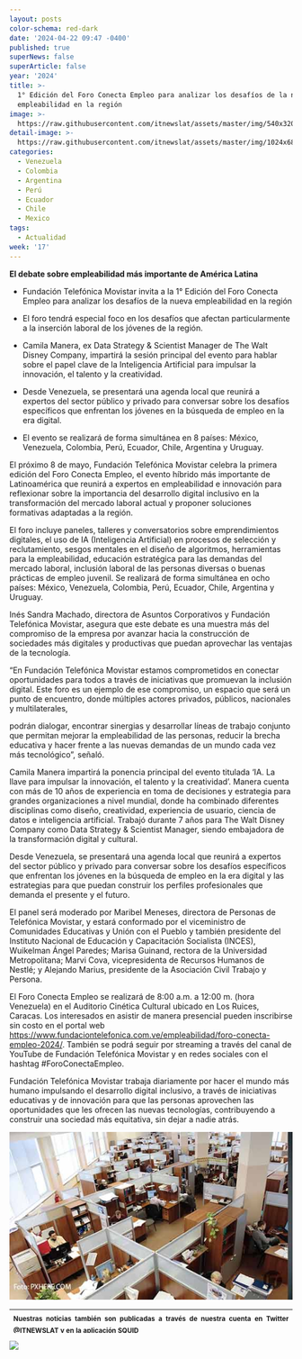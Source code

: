 ```yaml
---
layout: posts
color-schema: red-dark
date: '2024-04-22 09:47 -0400'
published: true
superNews: false
superArticle: false
year: '2024'
title: >-
  1° Edición del Foro Conecta Empleo para analizar los desafíos de la nueva
  empleabilidad en la región
image: >-
  https://raw.githubusercontent.com/itnewslat/assets/master/img/540x320/Empleados-p.jpg
detail-image: >-
  https://raw.githubusercontent.com/itnewslat/assets/master/img/1024x680/Empleados-g.jpg
categories:
  - Venezuela
  - Colombia
  - Argentina
  - Perú
  - Ecuador
  - Chile
  - Mexico
tags:
  - Actualidad
week: '17'
---
```

**El debate sobre empleabilidad más importante de América Latina**

- Fundación Telefónica Movistar invita a la 1° Edición del Foro Conecta Empleo para analizar los desafíos de la nueva empleabilidad en la región

- El foro tendrá especial foco en los desafíos que afectan particularmente a la inserción laboral de los jóvenes de la región.

- Camila Manera, ex Data Strategy & Scientist Manager de The Walt Disney Company, impartirá la sesión principal del evento para hablar sobre el papel clave de la Inteligencia Artificial para impulsar la innovación, el talento y la creatividad.

- Desde Venezuela, se presentará una agenda local que reunirá a expertos del sector público y privado para conversar sobre los desafíos específicos que enfrentan los jóvenes en la búsqueda de empleo en la era digital.

- El evento se realizará de forma simultánea en 8 países: México, Venezuela, Colombia, Perú, Ecuador, Chile, Argentina y Uruguay.

El próximo 8 de mayo, Fundación Telefónica Movistar celebra la primera edición del Foro Conecta Empleo, el evento híbrido más importante de Latinoamérica que reunirá a expertos en empleabilidad e innovación para reflexionar sobre la importancia del desarrollo digital inclusivo en la transformación del mercado laboral actual y proponer soluciones formativas adaptadas a la región.

El foro incluye paneles, talleres y conversatorios sobre emprendimientos digitales, el uso de IA (Inteligencia Artificial) en procesos de selección y reclutamiento, sesgos mentales en el diseño de algoritmos, herramientas para la empleabilidad, educación estratégica para las demandas del mercado laboral, inclusión laboral de las personas diversas o buenas prácticas de empleo juvenil. Se realizará de forma simultánea en ocho países: México, Venezuela, Colombia, Perú, Ecuador, Chile, Argentina y Uruguay.

Inés Sandra Machado, directora de Asuntos Corporativos y Fundación Telefónica Movistar, asegura que este debate es una muestra más del compromiso de la empresa por avanzar hacia la construcción de sociedades más digitales y productivas que puedan aprovechar las ventajas de la tecnología.

“En Fundación Telefónica Movistar estamos comprometidos en conectar oportunidades para todos a través de iniciativas que promuevan la inclusión digital. Este foro es un ejemplo de ese compromiso, un espacio que será un punto de encuentro, donde múltiples actores privados, públicos, nacionales y multilaterales,

podrán dialogar, encontrar sinergias y desarrollar líneas de trabajo conjunto que permitan mejorar la empleabilidad de las personas, reducir la brecha educativa y hacer frente a las nuevas demandas de un mundo cada vez más tecnológico”, señaló.

Camila Manera impartirá la ponencia principal del evento titulada ‘IA. La llave para impulsar la innovación, el talento y la creatividad’. Manera cuenta con más de 10 años de experiencia en toma de decisiones y estrategia para grandes organizaciones a nivel mundial, donde ha combinado diferentes disciplinas como diseño, creatividad, experiencia de usuario, ciencia de datos e inteligencia artificial. Trabajó durante 7 años para The Walt Disney Company como Data Strategy & Scientist Manager, siendo embajadora de la transformación digital y cultural.

Desde Venezuela, se presentará una agenda local que reunirá a expertos del sector público y privado para conversar sobre los desafíos específicos que enfrentan los jóvenes en la búsqueda de empleo en la era digital y las estrategias para que puedan construir los perfiles profesionales que demanda el presente y el futuro.

El panel será moderado por Maribel Meneses, directora de Personas de Telefónica Movistar, y estará conformado por el viceministro de Comunidades Educativas y Unión con el Pueblo y también presidente del Instituto Nacional de Educación y Capacitación Socialista (INCES), Wuikelman Ángel Paredes; Marisa Guinand, rectora de la Universidad Metropolitana; Marvi Cova, vicepresidenta de Recursos Humanos de Nestlé; y Alejando Marius, presidente de la Asociación Civil Trabajo y Persona.

El Foro Conecta Empleo se realizará de 8:00 a.m. a 12:00 m. (hora Venezuela) en el Auditorio Cinética Cultural ubicado en Los Ruices, Caracas. Los interesados en asistir de manera presencial pueden inscribirse sin costo en el portal web https://www.fundaciontelefonica.com.ve/empleabilidad/foro-conecta-empleo-2024/. También se podrá seguir por streaming a través del canal de YouTube de Fundación Telefónica Movistar y en redes sociales con el hashtag #ForoConectaEmpleo.

Fundación Telefónica Movistar trabaja diariamente por hacer el mundo más humano impulsando el desarrollo digital inclusivo, a través de iniciativas educativas y de innovación para que las personas aprovechen las oportunidades que les ofrecen las nuevas tecnologías, contribuyendo a construir una sociedad más equitativa, sin dejar a nadie atrás.

![](https://raw.githubusercontent.com/itnewslat/assets/master/img/540x320/Empleados-p.jpg)

<table style="height: 42px;" width="569">
<tbody>
<tr>
<td style="text-align: justify;"><sub><strong>Nuestras noticias también son publicadas a través de nuestra cuenta en Twitter <a href="https://twitter.com/itnewslat?lang=es">@ITNEWSLAT</a> y en la aplicación <a href="https://squidapp.co/en/">SQUID</a></strong></sub></td>
</tr>
</tbody>
</table>

<img src="https://tracker.metricool.com/c3po.jpg?hash=56f88a41e39ab42c063cc51676587a04"/>
